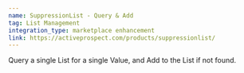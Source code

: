 ```yaml
---
name: SuppressionList - Query & Add
tag: List Management
integration_type: marketplace enhancement
link: https://activeprospect.com/products/suppressionlist/
---
```

Query a single List for a single Value, and Add to the List if not found.
